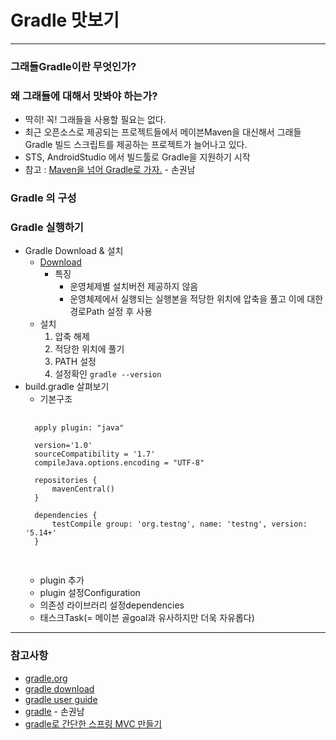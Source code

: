 Gradle 맛보기
===========

*****

### 그래들Gradle이란 무엇인가?

### 왜 그래들에 대해서 맛봐야 하는가?
* 딱히! 꼭! 그래들을 사용할 필요는 없다.
* 최근 오픈소스로 제공되는 프로젝트들에서 메이븐Maven을 대신해서 그래들Gradle 빌드 스크립트를 제공하는 프로젝트가 늘어나고 있다.
* STS, AndroidStudio 에서 빌드툴로 Gradle을 지원하기 시작
* 참고 : [Maven을 넘어 Gradle로 가자.](http://kwon37xi.egloos.com/4747016) - 손권남


### Gradle 의 구성

### Gradle 실행하기
* Gradle Download & 설치
	* [Download](http://www.gradle.org/downloads)
		- 특징
			- 운영체제별 설치버전 제공하지 않음
			- 운영체제에서 실행되는 실행본을 적당한 위치에 압축을 풀고 이에 대한 경로Path 설정 후 사용
	* 설치
		1. 압축 해제
		2. 적당한 위치에 풀기
		3. PATH 설정
		4. 설정확인
			<code>gradle --version</code>
* build.gradle 살펴보기
	* 기본구조
	<pre>
	<code>
	apply plugin: "java"

	version='1.0'
	sourceCompatibility = '1.7'
	compileJava.options.encoding = "UTF-8"

	repositories {
	    mavenCentral()
	}

	dependencies {
	    testCompile group: 'org.testng', name: 'testng', version: '5.14+'
	}
	</code>
	</pre>
	* plugin 추가
	* plugin 설정Configuration
	* 의존성 라이브러리 설정dependencies
	* 태스크Task(= 메이븐 골goal과 유사하지만 더욱 자유롭다)

*****

### 참고사항
* [gradle.org](http://www.gradle.org/)
* [gradle download](http://www.gradle.org/downloads)
* [gradle user guide](http://www.gradle.org/docs/current/userguide/userguide.html)
* [gradle](http://wiki.kwonnam.pe.kr/gradle) - 손권남
* [gradle로 간단한 스프링 MVC 만들기](http://arawn.github.io/blog/2012/08/28/gradle-springmvc-project/)